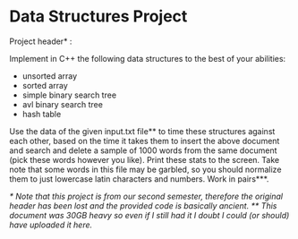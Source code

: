 # Data Structures Project

Project header\* :

Implement in C++ the following data structures to the best of your abilities:
* unsorted array
* sorted array
* simple binary search tree
* avl binary search tree
* hash table

Use the data of the given input.txt file\*\* to time these structures against each other,
based on the time it takes them to insert the above document and search and delete a sample of 1000 words from the
same document (pick these words however you like). Print these stats to the screen.
Take note that some words in this file may be garbled, so you should normalize them to just
lowercase latin characters and numbers. Work in pairs\*\*\*.

*\* Note that this project is from our second semester, therefore the original header has been lost and
the provided code is basically ancient.*
*\*\* This document was 30GB heavy so even if I still had it I doubt I could (or should) have uploaded it here.*
